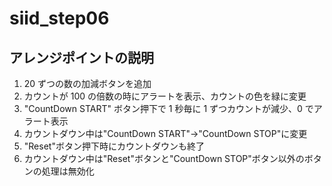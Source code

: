 # siid_step06

## アレンジポイントの説明

1. 20 ずつの数の加減ボタンを追加
2. カウントが 100 の倍数の時にアラートを表示、カウントの色を緑に変更
3. "CountDown START" ボタン押下で 1 秒毎に 1 ずつカウントが減少、0 でアラート表示
4. カウントダウン中は"CountDown START"→"CountDown STOP"に変更
5. "Reset"ボタン押下時にカウントダウンも終了
6. カウントダウン中は"Reset"ボタンと"CountDown STOP"ボタン以外のボタンの処理は無効化
